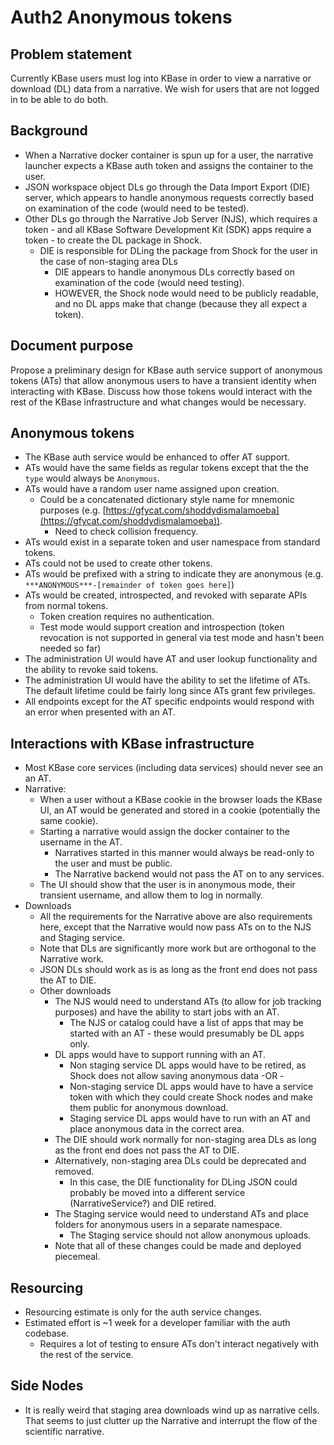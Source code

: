# Auth2 Anonymous tokens

## Problem statement

Currently KBase users must log into KBase in order to view a narrative or download (DL) data from
a narrative. We wish for users that are not logged in to be able to do both.

## Background

* When a Narrative docker container is spun up for a user, the narrative launcher expects a KBase
  auth token and assigns the container to the user.
* JSON workspace object DLs go through the Data Import Export (DIE) server, which appears
  to handle anonymous requests correctly based on examination of the code (would need to be
  tested).
* Other DLs go through the Narrative Job Server (NJS), which requires a token - and all KBase
  Software Development Kit (SDK) apps require a token - to create the DL package in Shock.
  * DIE is responsible for DLing the package from Shock for the user in the case of
    non-staging area DLs
      * DIE appears to handle anonymous DLs correctly based on examination of the
        code (would need testing).
      * HOWEVER, the Shock node would need to be publicly readable, and no DL apps
        make that change (because they all expect a token).

## Document purpose

Propose a preliminary design for KBase auth service support of anonymous tokens (ATs)
that allow anonymous users to have a transient identity when interacting with KBase. Discuss how
those tokens would interact with the rest of the KBase infrastructure and what changes would be
necessary.

## Anonymous tokens

* The KBase auth service would be enhanced to offer AT support.
* ATs would have the same fields as regular tokens except that the the `type` would
  always be `Anonymous`.
* ATs would have a random user name assigned upon creation.
  * Could be a concatenated dictionary style name for mnemonic purposes
    (e.g. [https://gfycat.com/shoddydismalamoeba](https://gfycat.com/shoddydismalamoeba)).
      * Need to check collision frequency.
* ATs would exist in a separate token and user namespace from standard tokens.
* ATs could not be used to create other tokens.
* ATs would be prefixed with a string to indicate they are anonymous
  (e.g. `***ANONYMOUS***-[remainder of token goes here]`)
* ATs would be created, introspected, and revoked with separate APIs from normal tokens.
  * Token creation requires no authentication.
  * Test mode would support creation and introspection (token revocation is not supported in
    general via test mode and hasn't been needed so far)
* The administration UI would have AT and user lookup functionality and the ability
  to revoke said tokens.
* The administration UI would have the ability to set the lifetime of ATs. The default lifetime
  could be fairly long since ATs grant few privileges.
* All endpoints except for the AT specific endpoints would respond with an error when
  presented with an AT.
  
## Interactions with KBase infrastructure

* Most KBase core services (including data services) should never see an an AT.
* Narrative:
  * When a user without a KBase cookie in the browser loads the KBase UI, an AT would
    be generated and stored in a cookie (potentially the same cookie).
  * Starting a narrative would assign the docker container to the username in the AT.
    * Narratives started in this manner would always be read-only to the user and must
      be public.
    * The Narrative backend would not pass the AT on to any services.
  * The UI should show that the user is in anonymous mode, their transient username, and allow
    them to log in normally.
* Downloads
  * All the requirements for the Narrative above are also requirements here, except that the
    Narrative would now pass ATs on to the NJS and Staging service.
  * Note that DLs are significantly more work but are orthogonal to the Narrative work.
  * JSON DLs should work as is as long as the front end does not pass the AT to DIE.
  * Other downloads
    * The NJS would need to understand ATs (to allow for job
      tracking purposes) and have the ability to start jobs with an AT.
      * The NJS or catalog could have a list of apps that may be started with an AT - these
        would presumably be DL apps only.
    * DL apps would have to support running with an AT.
      * Non staging service DL apps would have to be retired, as Shock does not
        allow saving anonymous data -OR -
      * Non-staging service DL apps would have to have a service token with which
        they could create Shock nodes and make them public for anonymous download.
      * Staging service DL apps would have to run with an AT and place
        anonymous data in the correct area.
    * The DIE should work normally for non-staging area DLs as long as the front
      end does not pass the AT to DIE.
    * Alternatively, non-staging area DLs could be deprecated and removed.
      * In this case, the DIE functionality for DLing JSON could probably be
        moved into a different service (NarrativeService?) and DIE retired.
    * The Staging service would need to understand ATs and place folders
      for anonymous users in a separate namespace.
      * The Staging service should not allow anonymous uploads.
    * Note that all of these changes could be made and deployed piecemeal.

## Resourcing

* Resourcing estimate is only for the auth service changes.
* Estimated effort is ~1 week for a developer familiar with the auth codebase.
  * Requires a lot of testing to ensure ATs don't interact negatively with the
    rest of the service.

## Side Nodes

* It is really weird that staging area downloads wind up as narrative cells. That seems to
  just clutter up the Narrative and interrupt the flow of the scientific narrative.